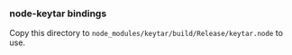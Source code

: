 ### node-keytar bindings

Copy this directory to `node_modules/keytar/build/Release/keytar.node` to use.
